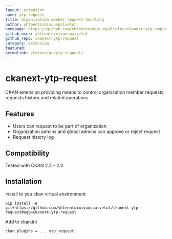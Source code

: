 ```yaml
---
layout: extension
name: ytp-request
title: Organization member request handling
author: yhteentoimivuuspalvelut
homepage: https://github.com/yhteentoimivuuspalvelut/ckanext-ytp-request
github_user: yhteentoimivuuspalvelut
github_repo: ckanext-ytp-request
category: Extension
featured: 
permalink: /extension/ytp-request/
---
```



ckanext-ytp-request
===================

CKAN extension providing means to control organization member requests,
requests history and related operations.

Features
--------

-   Users can request to be part of organization
-   Organization admins and global admins can approve or reject request
-   Request history log

Compatibility
-------------

Tested with CKAN 2.2 - 2.3

Installation
------------

Install to you ckan virtual environment

    pip install -e  git+https://github.com/yhteentoimivuuspalvelut/ckanext-ytp-request#egg=ckanext-ytp-request

Add to ckan.ini

    ckan.plugins = ... ytp_request

